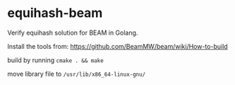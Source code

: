 # equihash-beam
Verify equihash solution for BEAM in Golang.


Install the tools from: https://github.com/BeamMW/beam/wiki/How-to-build

build by running `cmake . && make`

move library file to `/usr/lib/x86_64-linux-gnu/`
